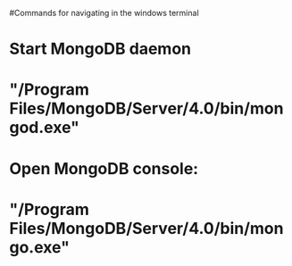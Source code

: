 #Commands for navigating in the windows terminal


Start MongoDB daemon
==================================================
"/Program Files/MongoDB/Server/4.0/bin/mongod.exe"
==================================================


Open MongoDB console:
==================================================
"/Program Files/MongoDB/Server/4.0/bin/mongo.exe"
==================================================